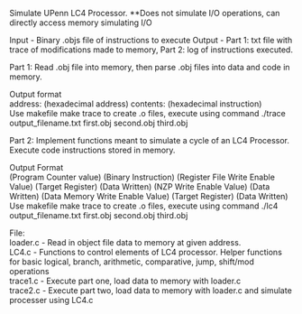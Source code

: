 Simulate UPenn LC4 Processor. **Does not simulate I/O operations, can directly access memory simulating I/O

Input - Binary .objs file of instructions to execute
Output - Part 1: txt file with trace of modifications made to memory, Part 2: log of instructions executed.

Part 1:
Read .obj file into memory, then parse .obj files into data and code in memory.

Output format   
address: (hexadecimal address) contents: (hexadecimal instruction)   
Use makefile make trace to create .o files, execute using command ./trace output_filename.txt first.obj second.obj third.obj

Part 2:
Implement functions meant to simulate a cycle of an LC4 Processor. Execute code instructions stored in memory.

Output Format   
(Program Counter value) (Binary Instruction) (Register File Write Enable Value) (Target Register) (Data Written) (NZP Write Enable Value) (Data Written) (Data Memory Write Enable Value) (Target Register) (Data Written)   
Use makefile make trace to create .o files, execute using command ./lc4 output_filename.txt first.obj second.obj third.obj   

File:   
loader.c - Read in object file data to memory at given address.  
LC4.c - Functions to control elements of LC4 processor. Helper functions for basic logical, branch, arithmetic, comparative, jump, shift/mod operations        
trace1.c  - Execute part one, load data to memory with loader.c   
trace2.c - Execute part two, load data to memory with loader.c and simulate processer using LC4.c   

